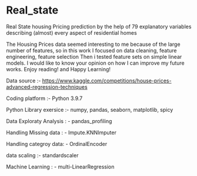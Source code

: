 # Real_state
Real State housing Pricing prediction by the help of 79 explanatory variables describing (almost) every aspect of residential homes

The Housing Prices data seemed interesting to me because of the large number of features, so in this work I focused on data cleaning, feature engineering, feature selection  Then i tested feature sets on simple linear models.
I would like to know your opinion on how I can improve my future works. Enjoy reading! and Happy Learning!

Data source :- https://www.kaggle.com/competitions/house-prices-advanced-regression-techniques

Coding platform :- Python 3.9.7

Python Library exersice :- numpy, pandas, seaborn, matplotlib, spicy

Data Exploraty Analysis : - pandas_profiling

Handling Missing data : - Impute.KNNImputer

Handling categroy data: - OrdinalEncoder

data scaling :- standardscaler

Machine Learning : -  multi-LinearRegression
